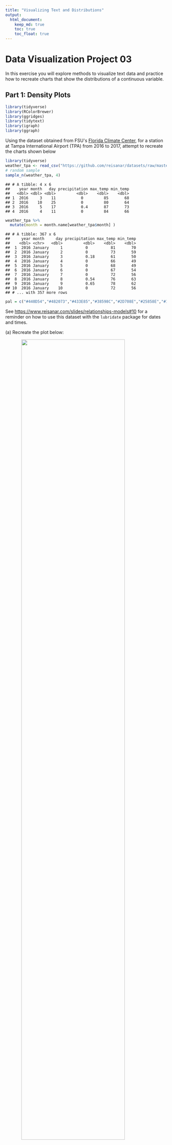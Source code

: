 ```yaml
---
title: "Visualizing Text and Distributions"
output: 
  html_document:
    keep_md: true
    toc: true
    toc_float: true
---
```


# Data Visualization Project 03


In this exercise you will explore methods to visualize text data and practice how to recreate charts that show the distributions of a continuous variable. 


## Part 1: Density Plots


```r
library(tidyverse)
library(RColorBrewer)
library(ggridges)
library(tidytext)
library(igraph)
library(ggraph)
```


Using the dataset obtained from FSU's [Florida Climate Center](https://climatecenter.fsu.edu/climate-data-access-tools/downloadable-data), for a station at Tampa International Airport (TPA) from 2016 to 2017, attempt to recreate the charts shown below


```r
library(tidyverse)
weather_tpa <- read_csv("https://github.com/reisanar/datasets/raw/master/tpa_weather_16_17.csv")
# random sample 
sample_n(weather_tpa, 4)
```

```
## # A tibble: 4 x 6
##    year month   day precipitation max_temp min_temp
##   <dbl> <dbl> <dbl>         <dbl>    <dbl>    <dbl>
## 1  2016     3    11           0         85       68
## 2  2016    10    25           0         80       64
## 3  2016     5    17           0.4       87       73
## 4  2016     4    11           0         84       66
```


```r
weather_tpa %>% 
  mutate(month = month.name[weather_tpa$month] )
```

```
## # A tibble: 367 x 6
##     year month     day precipitation max_temp min_temp
##    <dbl> <chr>   <dbl>         <dbl>    <dbl>    <dbl>
##  1  2016 January     1          0          81       70
##  2  2016 January     2          0          73       59
##  3  2016 January     3          0.18       61       50
##  4  2016 January     4          0          66       49
##  5  2016 January     5          0          68       49
##  6  2016 January     6          0          67       54
##  7  2016 January     7          0          72       56
##  8  2016 January     8          0.54       76       63
##  9  2016 January     9          0.65       78       62
## 10  2016 January    10          0          72       56
## # ... with 357 more rows
```



```r
pal = c("#440D54","#482073","#433E85","#38598C","#2D708E","#25858E","#1E9B8A","#2CB07F","#51C56A","#85D54A","#C2DF23","#FDE725")
```

See https://www.reisanar.com/slides/relationships-models#10 for a reminder on how to use this dataset with the `lubridate` package for dates and times.


(a) Recreate the plot below:

<img src="https://github.com/reisanar/figs/raw/master/tpa_max_temps_facet.png" width="80%" style="display: block; margin: auto;" />

Hint: the option `binwidth = 3` was used with the `geom_histogram()` function.

<img src="scheppa_project_03_files/figure-html/unnamed-chunk-6-1.png" width="80%" style="display: block; margin: auto;" />

(b) Recreate the plot below:

<img src="https://github.com/reisanar/figs/raw/master/tpa_max_temps_density.png" width="80%" style="display: block; margin: auto;" />

Hint: check the `kernel` parameter of the `geom_density()` function, and use `bw = 0.5`.

<img src="scheppa_project_03_files/figure-html/unnamed-chunk-8-1.png" width="80%" style="display: block; margin: auto;" />


(c) Recreate the chart below:

<img src="https://github.com/reisanar/figs/raw/master/tpa_max_temps_density_facet.png" width="80%" style="display: block; margin: auto;" />

Hint: default options for `geom_density()` were used. 

<img src="scheppa_project_03_files/figure-html/unnamed-chunk-10-1.png" width="80%" style="display: block; margin: auto;" />

(d) Recreate the chart below:

<img src="https://github.com/reisanar/figs/raw/master/tpa_max_temps_ridges.png" width="80%" style="display: block; margin: auto;" />

Hint: default options for `geom_density()` were used. 

<img src="scheppa_project_03_files/figure-html/unnamed-chunk-12-1.png" width="80%" style="display: block; margin: auto;" />

(e) Recreate the plot below:

<img src="https://github.com/reisanar/figs/raw/master/tpa_max_temps_ridges.png" width="80%" style="display: block; margin: auto;" />

Hint: use the`ggridges` package, and the `geom_density_ridges()` function paying close attention to the `quantile_lines` and `quantiles` parameters.

<img src="scheppa_project_03_files/figure-html/unnamed-chunk-14-1.png" width="80%" style="display: block; margin: auto;" />



(f) Recreate the chart below:

<img src="https://github.com/reisanar/figs/raw/master/tpa_max_temps_ridges_plasma.png" width="80%" style="display: block; margin: auto;" />

Hint: this uses the `plasma` option (color scale) for the _viridis_ palette.

<img src="scheppa_project_03_files/figure-html/unnamed-chunk-16-1.png" width="80%" style="display: block; margin: auto;" />




## Part 2: Visualizing Text Data

Review the set of slides (and additional resources linked in it) for visualizing text data: https://www.reisanar.com/slides/text-viz#1

Choose any dataset with text data, and create at least one visualization with it. For example, you can create a frequency count of most used bigrams, a sentiment analysis of the text data, a network visualization of terms commonly used together, and/or a visualization of a topic modeling approach to the problem of identifying words/documents associated to different topics in the text data you decide to use. 

Make sure to include a copy of the dataset in the `data/` folder, and reference your sources if different from the ones listed below:

- [Billboard Top 100 Lyrics](https://github.com/reisanar/datasets/blob/master/BB_top100_2015.csv)

- [RateMyProfessors comments](https://github.com/reisanar/datasets/blob/master/rmp_wit_comments.csv)

- [FL Poly News 2020](https://github.com/reisanar/datasets/blob/master/poly_news_FL20.csv)

- [FL Poly News 2019](https://github.com/reisanar/datasets/blob/master/poly_news_FL19.csv)

(to get the "raw" data from any of the links listed above, simply click on the `raw` button of the GitHub page and copy the URL to be able to read it in your computer using the `read_csv()` function)



```r
top_100 <- read.csv("https://raw.githubusercontent.com/reisanar/datasets/master/BB_top100_2015.csv")
```


```r
top_15 <- top_100 %>%
  filter(Rank %in% 1:15) %>%
  unnest_tokens(word, Lyrics, token = "words") %>%
  filter(!word %in% stop_words$word, str_detect(word, "[a-z]"))

top_15 %>%
  group_by(word) %>%
  summarise(occurs = n()) %>%
  arrange(desc(occurs = n()))
```

```
## # A tibble: 757 x 2
##    word      occurs
##    <chr>      <int>
##  1 70s            1
##  2 aah            2
##  3 abel           1
##  4 absolutes      1
##  5 accent         1
##  6 accused        1
##  7 acoustic       1
##  8 affection      1
##  9 afraid         1
## 10 againaah       2
## # ... with 747 more rows
```


```r
top_15 %>%
  inner_join(get_sentiments("bing")) %>%
  count(Song, sentiment) %>%
  spread(sentiment, n, fill = 0) %>%
  mutate(sentiment = positive - negative) %>%
  ggplot() + 
  geom_bar(aes(x = sentiment, 
               y = reorder(Song, sentiment)), 
           stat = "identity") + 
  labs(y = "", 
       title = "Top 15 Songs of 2015",
       subtitle = "Using Sentiment Analysis",
       caption = "Source: Billboards top 100 Lyrics") + 
  theme_minimal()
```

```
## Joining, by = "word"
```

![](scheppa_project_03_files/figure-html/unnamed-chunk-19-1.png)<!-- -->
